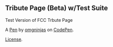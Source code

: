 Tribute Page (Beta) w/Test Suite
--------------------------------
Test Version of FCC Trbute Page

A [Pen](https://codepen.io/omgninjas/pen/NjYORG) by [omgninjas](http://codepen.io/omgninjas) on [CodePen](http://codepen.io/).

[License](https://codepen.io/omgninjas/pen/NjYORG/license).